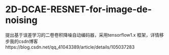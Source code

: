 # 2D-DCAE-RESNET-for-image-de-noising
提出基于误差学习的二卷卷积降噪自动编码器，采用tensorflow1.x 框架，详情移步我的csdn博客https://blog.csdn.net/qq_41043389/article/details/105037283
